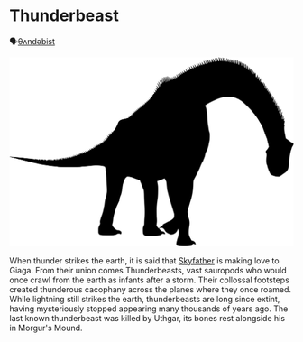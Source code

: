 # Thunderbeast
🗣[θʌndəbist]()

![](thunderbeast.png)

When thunder strikes the earth, it is said that [Skyfather](../../Cosmology/Fey/Skyfather.md) is making love to Giaga. From their union comes Thunderbeasts, vast sauropods who would once crawl from the earth as infants after a storm. Their collossal footsteps created thunderous cacophany across the planes where they once roamed. While lightning still strikes the earth, thunderbeasts are long since extint, having mysteriously stopped appearing many thousands of years ago. The last known thunderbeast was killed by Uthgar, its bones rest alongside his in Morgur's Mound.